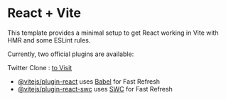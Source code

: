# React + Vite

This template provides a minimal setup to get React working in Vite with HMR and some ESLint rules.

Currently, two official plugins are available:

Twitter Clone : <a href="https://twitter-clone-liard-two.vercel.app/">to Visit</a>

- [@vitejs/plugin-react](https://github.com/vitejs/vite-plugin-react/blob/main/packages/plugin-react/README.md) uses [Babel](https://babeljs.io/) for Fast Refresh
- [@vitejs/plugin-react-swc](https://github.com/vitejs/vite-plugin-react-swc) uses [SWC](https://swc.rs/) for Fast Refresh
